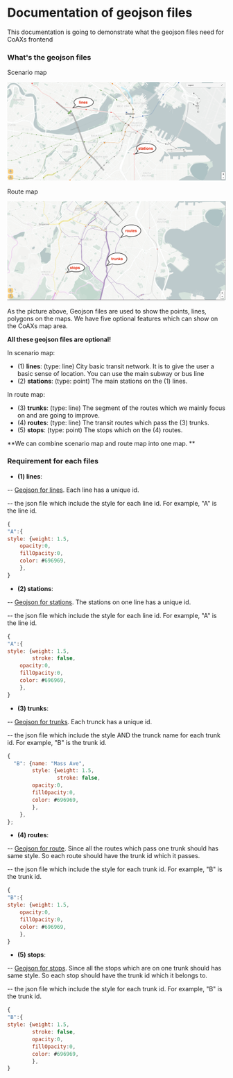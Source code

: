 # Documentation of geojson files
This documentation is going to demonstrate what the geojson files need for CoAXs frontend

### What's the geojson files

Scenario map

![alt text](https://github.com/mitTransportAnalyst/documentation-of-geojson-files/blob/master/scenariomap.png "scenario map")

Route map

![alt text](https://github.com/mitTransportAnalyst/documentation-of-geojson-files/blob/master/routemap.png "route map")




As the picture above, Geojson files are used to show the points, lines, polygons on the maps. We have five optional features which can show on the CoAXs map area. 

**All these geojson files are optional!**

In scenario map:
- (1) **lines**: (type: line) City basic transit network. It is to give the user a basic sense of location. You can use the main subway or bus line
- (2) **stations**: (type: point) The main stations on the (1) lines.  

In route map:
- (3) **trunks**: (type: line) The segment of the routes which we mainly focus on and are going to improve.  
- (4) **routes**: (type: line) The transit routes which pass the (3) trunks.
- (5) **stops**: (type: point) The stops which on the (4) routes.

**We can combine scenario map and route map into one map. **

### Requirement for each files
- **(1) lines**:

-- [Geojson for lines](https://github.com/mitTransportAnalyst/documentation-of-geojson-files/blob/master/lines.geojson). Each line has a unique id.

-- the json file which include the style for each line id. For example, "A" is the line id.
```javascript
{
"A":{
style: {weight: 1.5,
	opacity:0,
	fillOpacity:0,
	color: #696969,
	},
}
```

- **(2) stations**:

-- [Geojson for stations](https://github.com/mitTransportAnalyst/documentation-of-geojson-files/blob/master/stations.geojson). The stations on one line has a unique id.

-- the json file which include the style for each line id. For example, "A" is the line id.
```javascript
{
"A":{
style: {weight: 1.5,
        stroke: false,
	opacity:0,
	fillOpacity:0,
	color: #696969,
	},
}
```

- **(3) trunks**:

-- [Geojson for trunks](https://github.com/mitTransportAnalyst/documentation-of-geojson-files/blob/master/trunks.geojson). Each trunck has a unique id.

-- the json file which include the style AND the trunck name for each trunk id. For example, "B" is the trunk id.
```javascript
{
  "B": {name: "Mass Ave", 
        style: {weight: 1.5,
                stroke: false,
		opacity:0,
		fillOpacity:0,
		color: #696969,
		},
	},
};
```

- **(4) routes**:

-- [Geojson for route](https://github.com/mitTransportAnalyst/documentation-of-geojson-files/blob/master/routes.geojson). Since all the routes which pass one trunk should has same style. So each route should have the trunk id which it passes.

-- the json file which include the style for each trunk id. For example, "B" is the trunk id.
```javascript
{
"B":{
style: {weight: 1.5,
	opacity:0,
	fillOpacity:0,
	color: #696969,
	},
}
```

- **(5) stops**:

-- [Geojson for stops](https://github.com/mitTransportAnalyst/documentation-of-geojson-files/blob/master/stops.geojson). Since all the stops which are on one trunk should has same style. So each stop should have the trunk id which it belongs to.

-- the json file which include the style for each trunk id. For example, "B" is the trunk id.
```javascript
{
"B":{
style: {weight: 1.5,
        stroke: false,
        opacity:0,
        fillOpacity:0,
        color: #696969,
        },
}
```



